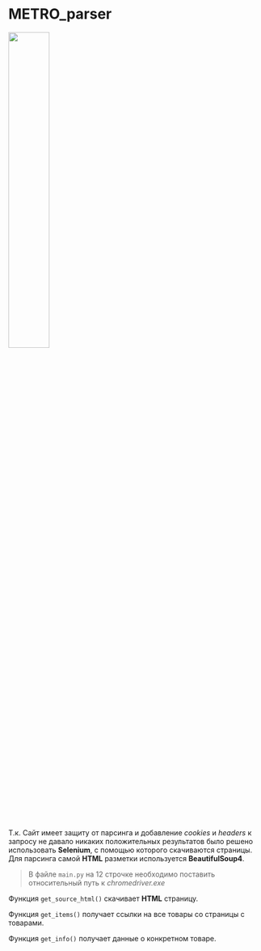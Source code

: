 # METRO_parser
<img src='https://static.tildacdn.com/tild6432-6661-4239-b763-316338623936/metro.jpg' style='width:40%'> 

Т.к. Сайт имеет защиту от парсинга и добавление *cookies* и *headers* к запросу не давало никаких положительных результатов
было решено использовать **Selenium**, с помощью которого скачиваются страницы. 
Для парсинга самой **HTML** разметки используется **BeautifulSoup4**.

> В файле `main.py` на 12 строчке необходимо поставить относительный путь к *chromedriver.exe*

Функция `get_source_html()` скачивает **HTML** страницу.

Функция `get_items()` получает ссылки на все товары со страницы с товарами.

Функция `get_info()` получает данные о конкретном товаре.
